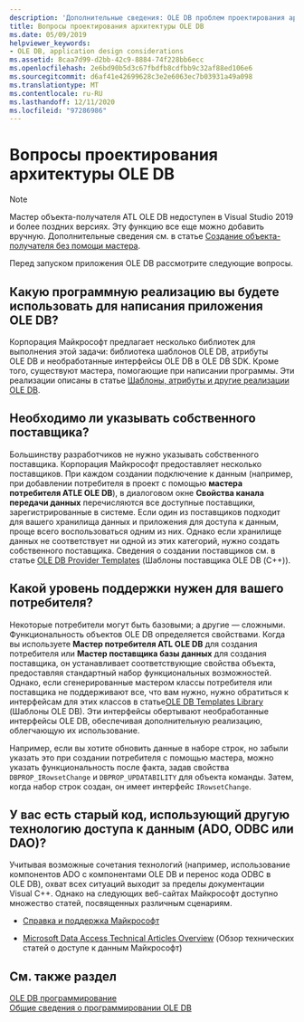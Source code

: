 ```yaml
---
description: 'Дополнительные сведения: OLE DB проблем проектирования архитектуры'
title: Вопросы проектирования архитектуры OLE DB
ms.date: 05/09/2019
helpviewer_keywords:
- OLE DB, application design considerations
ms.assetid: 8caa7d99-d2bb-42c9-8884-74f228bb6ecc
ms.openlocfilehash: 2e6bd90b5d3c67fbdfb8cdfbb9c32af88ed106e6
ms.sourcegitcommit: d6af41e42699628c3e2e6063ec7b03931a49a098
ms.translationtype: MT
ms.contentlocale: ru-RU
ms.lasthandoff: 12/11/2020
ms.locfileid: "97286986"
---
```

# <a name="ole-db-architectural-design-issues"></a>Вопросы проектирования архитектуры OLE DB

> [!NOTE]
> Мастер объекта-получателя ATL OLE DB недоступен в Visual Studio 2019 и более поздних версиях. Эту функцию все еще можно добавить вручную. Дополнительные сведения см. в статье [Создание объекта-получателя без помощи мастера](creating-a-consumer-without-using-a-wizard.md).

Перед запуском приложения OLE DB рассмотрите следующие вопросы.

## <a name="what-programming-implementation-will-you-use-to-write-your-ole-db-application"></a>Какую программную реализацию вы будете использовать для написания приложения OLE DB?

Корпорация Майкрософт предлагает несколько библиотек для выполнения этой задачи: библиотека шаблонов OLE DB, атрибуты OLE DB и необработанные интерфейсы OLE DB в OLE DB SDK. Кроме того, существуют мастера, помогающие при написании программы. Эти реализации описаны в статье [Шаблоны, атрибуты и другие реализации OLE DB](../../data/oledb/ole-db-templates-attributes-and-other-implementations.md).

## <a name="do-you-need-to-write-your-own-provider"></a>Необходимо ли указывать собственного поставщика?

Большинству разработчиков не нужно указывать собственного поставщика. Корпорация Майкрософт предоставляет несколько поставщиков. При каждом создании подключение к данным (например, при добавлении потребителя в проект с помощью **мастера потребителя ATLE OLE DB**), в диалоговом окне **Свойства канала передачи данных** перечисляются все доступные поставщики, зарегистрированные в системе. Если один из поставщиков подходит для вашего хранилища данных и приложения для доступа к данным, проще всего воспользоваться одним из них. Однако если хранилище данных не соответствует ни одной из этих категорий, нужно создать собственного поставщика. Сведения о создании поставщиков см. в статье [OLE DB Provider Templates](../../data/oledb/ole-db-provider-templates-cpp.md) (Шаблоны поставщика OLE DB (С++)).

## <a name="what-level-of-support-do-you-need-for-your-consumer"></a>Какой уровень поддержки нужен для вашего потребителя?

Некоторые потребители могут быть базовыми; а другие — сложными. Функциональность объектов OLE DB определяется свойствами. Когда вы используете **Мастер потребителя ATL OLE DB** для создания потребителя или **Мастер поставщика базы данных** для создания поставщика, он устанавливает соответствующие свойства объекта, предоставляя стандартный набор функциональных возможностей. Однако, если сгенерированные мастером классы потребителя или поставщика не поддерживают все, что вам нужно, нужно обратиться к интерфейсам для этих классов в статье[OLE DB Templates Library](../../data/oledb/ole-db-templates.md) (Шаблоны OLE DB). Эти интерфейсы обертывают необработанные интерфейсы OLE DB, обеспечивая дополнительную реализацию, облегчающую их использование.

Например, если вы хотите обновить данные в наборе строк, но забыли указать это при создании потребителя с помощью мастера, можно указать функциональность после факта, задав свойства `DBPROP_IRowsetChange` и `DBPROP_UPDATABILITY` для объекта команды. Затем, когда набор строк создан, он имеет интерфейс `IRowsetChange`.

## <a name="do-you-have-older-code-using-another-data-access-technology-ado-odbc-or-dao"></a>У вас есть старый код, использующий другую технологию доступа к данным (ADO, ODBC или DAO)?

Учитывая возможные сочетания технологий (например, использование компонентов ADO с компонентами OLE DB и перенос кода ODBC в OLE DB), охват всех ситуаций выходит за пределы документации Visual C++. Однако на следующих веб-сайтах Майкрософт доступно множество статей, посвященных различным сценариям.

- [Справка и поддержка Майкрософт](https://support.microsoft.com/)

- [Microsoft Data Access Technical Articles Overview](/previous-versions/ms810811(v=msdn.10)) (Обзор технических статей о доступе к данным Майкрософт)

## <a name="see-also"></a>См. также раздел

[OLE DB программирование](../../data/oledb/ole-db-programming.md)<br/>
[Общие сведения о программировании OLE DB](../../data/oledb/ole-db-programming-overview.md)
